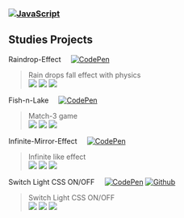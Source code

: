 ### [![JavaScript](https://img.shields.io/badge/JavaScript-F7DF1E?logo=javascript&logoColor=000)](#)
## Studies Projects

Raindrop-Effect  &nbsp; &nbsp; [![CodePen](https://img.shields.io/badge/CodePen-white?&logo=codepen&logoColor=black)](https://codepen.io/Cuervo279/pen/ZYEagvV)
>Rain drops fall effect with physics \
> [![](https://img.shields.io/badge/-black?style=flat&logo=html5)](https://developer.mozilla.org/en-US/docs/Web/HTML) 
[![](https://img.shields.io/badge/-black?style=flat&logo=css3&logoColor=blue)](https://developer.mozilla.org/en-US/docs/Web/CSS) 
[![](https://img.shields.io/badge/-black?style=flat&logo=javascript)](https://developer.mozilla.org/en-US/docs/Web/JavaScript)

Fish-n-Lake  &nbsp; &nbsp; [![CodePen](https://img.shields.io/badge/CodePen-white?&logo=codepen&logoColor=black)](#)
>Match-3 game \
> [![](https://img.shields.io/badge/-black?style=flat&logo=html5)](https://developer.mozilla.org/en-US/docs/Web/HTML) 
[![](https://img.shields.io/badge/-black?style=flat&logo=css3&logoColor=blue)](https://developer.mozilla.org/en-US/docs/Web/CSS) 
[![](https://img.shields.io/badge/-black?style=flat&logo=javascript)](https://developer.mozilla.org/en-US/docs/Web/JavaScript) 

Infinite-Mirror-Effect  &nbsp; &nbsp; [![CodePen](https://img.shields.io/badge/CodePen-white?&logo=codepen&logoColor=black)](https://codepen.io/Cuervo279/pen/myJEZyX)
>Infinite like effect \
> [![](https://img.shields.io/badge/-black?style=flat&logo=html5)](https://developer.mozilla.org/en-US/docs/Web/HTML) 
[![](https://img.shields.io/badge/-black?style=flat&logo=css3&logoColor=blue)](https://developer.mozilla.org/en-US/docs/Web/CSS) 
[![](https://img.shields.io/badge/-black?style=flat&logo=javascript)](https://developer.mozilla.org/en-US/docs/Web/JavaScript)

Switch Light CSS ON/OFF  &nbsp; &nbsp; [![CodePen](https://img.shields.io/badge/CodePen-white?&logo=codepen&logoColor=black)](https://codepen.io/Cuervo279/pen/gbaPVre) [![Github](https://img.shields.io/badge/GitHub-white?&logo=github&logoColor=black)](https://github.com/Cuervo279/on-off-bulb)
>Switch Light CSS ON/OFF \
> [![](https://img.shields.io/badge/-black?style=flat&logo=html5)](https://developer.mozilla.org/en-US/docs/Web/HTML) 
[![](https://img.shields.io/badge/-black?style=flat&logo=css3&logoColor=blue)](https://developer.mozilla.org/en-US/docs/Web/CSS) 
[![](https://img.shields.io/badge/-black?style=flat&logo=javascript)](https://developer.mozilla.org/en-US/docs/Web/JavaScript)

